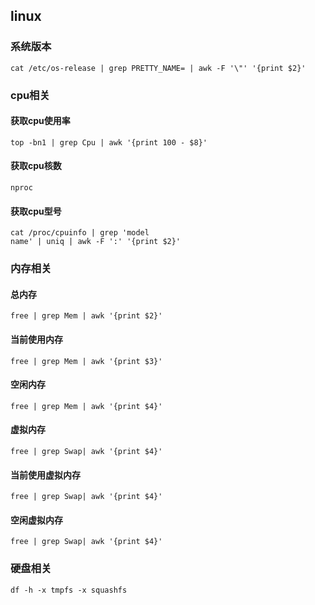 ## linux

### 系统版本

```Shell
cat /etc/os-release | grep PRETTY_NAME= | awk -F '\"' '{print $2}'
```

### cpu相关

#### 获取cpu使用率

```Shell
top -bn1 | grep Cpu | awk '{print 100 - $8}'
```

#### 获取cpu核数

```Shell
nproc
```

#### 获取cpu型号

```Shell
cat /proc/cpuinfo | grep 'model 
name' | uniq | awk -F ':' '{print $2}'
```

### 内存相关

#### 总内存

```Shell
free | grep Mem | awk '{print $2}'
```

#### 当前使用内存

```Shell
free | grep Mem | awk '{print $3}'
```

#### 空闲内存

```Shell
free | grep Mem | awk '{print $4}'
```

#### 虚拟内存

```Shell
free | grep Swap| awk '{print $4}'
```

#### 当前使用虚拟内存

```Shell
free | grep Swap| awk '{print $4}'
```

#### 空闲虚拟内存

```Shell
free | grep Swap| awk '{print $4}'
```

### 硬盘相关

```Shell
df -h -x tmpfs -x squashfs
```
